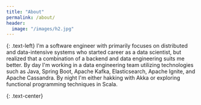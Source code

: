 ```yaml
---
title: "About"
permalink: /about/
header:
  image: "/images/h2.jpg"
---
```

{: .text-left}
I'm a software engineer with primarily focuses on distributed and data-intensive systems who started career as a data scientist,
but realized that a combination of a backend and data engineering suits me better.
By day I'm working in a data engineering team utilizing technologies such as Java, Spring Boot, Apache Kafka, Elasticsearch, Apache Ignite, and Apache Cassandra.
By night I'm either hakking with Akka or exploring functional programming techniques in Scala.

{: .text-center}
